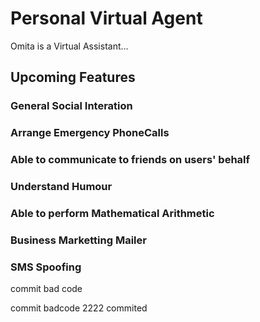 # Personal Virtual Agent
Omita is a Virtual Assistant...
## Upcoming Features

### General Social Interation

### Arrange Emergency PhoneCalls

### Able to communicate to friends on users' behalf

### Understand Humour

### Able to perform Mathematical Arithmetic

### Business Marketting Mailer

### SMS Spoofing

commit bad code

commit badcode 2222 commited